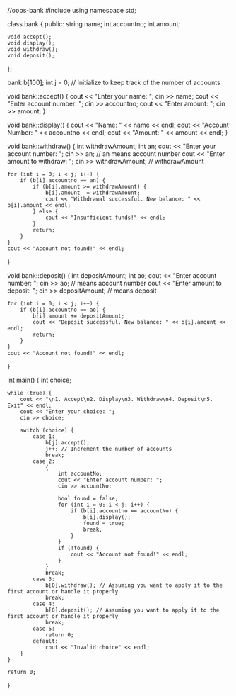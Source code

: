//oops-bank
#include <iostream>
using namespace std;

class bank {
public:
    string name;
    int accountno;
    int amount;

    void accept();
    void display();
    void withdraw();
    void deposit();
};

bank b[100];
int j = 0; // Initialize to keep track of the number of accounts

void bank::accept() {
    cout << "Enter your name: ";
    cin >> name;
    cout << "Enter account number: ";
    cin >> accountno;
    cout << "Enter amount: ";
    cin >> amount;
}

void bank::display() {
    cout << "Name: " << name << endl;
    cout << "Account Number: " << accountno << endl;
    cout << "Amount: " << amount << endl;
}

void bank::withdraw() {
    int withdrawAmount;
    int an;
    cout << "Enter your account number: ";
    cin >> an;  // an means account number
    cout << "Enter amount to withdraw: ";
    cin >> withdrawAmount; // withdrawAmount

    for (int i = 0; i < j; i++) {
        if (b[i].accountno == an) {
            if (b[i].amount >= withdrawAmount) {
                b[i].amount -= withdrawAmount;
                cout << "Withdrawal successful. New balance: " << b[i].amount << endl;
            } else {
                cout << "Insufficient funds!" << endl;
            }
            return;
        }
    }
    cout << "Account not found!" << endl;
}

void bank::deposit() {
    int depositAmount;
    int ao;
    cout << "Enter account number: ";
    cin >> ao; // means account number
    cout << "Enter amount to deposit: ";
    cin >> depositAmount; // means deposit

    for (int i = 0; i < j; i++) {
        if (b[i].accountno == ao) {
            b[i].amount += depositAmount;
            cout << "Deposit successful. New balance: " << b[i].amount << endl;
            return;
        }
    }
    cout << "Account not found!" << endl;
}

int main() {
    int choice;

    while (true) {
        cout << "\n1. Accept\n2. Display\n3. Withdraw\n4. Deposit\n5. Exit" << endl;
        cout << "Enter your choice: ";
        cin >> choice;

        switch (choice) {
            case 1:
                b[j].accept();
                j++; // Increment the number of accounts
                break;
            case 2:
                {
                    int accountNo;
                    cout << "Enter account number: ";
                    cin >> accountNo;

                    bool found = false;
                    for (int i = 0; i < j; i++) {
                        if (b[i].accountno == accountNo) {
                            b[i].display();
                            found = true;
                            break;
                        }
                    }
                    if (!found) {
                        cout << "Account not found!" << endl;
                    }
                }
                break;
            case 3:
                b[0].withdraw(); // Assuming you want to apply it to the first account or handle it properly
                break;
            case 4:
                b[0].deposit(); // Assuming you want to apply it to the first account or handle it properly
                break;
            case 5:
                return 0;
            default:
                cout << "Invalid choice" << endl;
        }
    }

    return 0;
}
